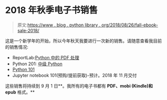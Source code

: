 # 2018 年秋季电子书销售

> 原文:[https://www . blog . python library . org/2018/08/26/fall-ebook-sale-2018/](https://www.blog.pythonlibrary.org/2018/08/26/fall-ebook-sale-2018/)

这是一个新学年的开始，所以今年秋天我要进行一次新的销售。请随意查看我目前的销售情况:

*   ReportLab:[Python 中的 PDF 处理](http://leanpub.com/reportlab/c/fall2018)
*   Python 201: [中级 Python](http://leanpub.com/python201/c/50percent)
*   [Python 101](https://leanpub.com/python_101)
*   Jupyter notebook 101(预购/提前获取)-预计。2018 年 11 月交付

这些销售将持续到 9 月 1 日**。我所有的电子书都有 **PDF、mobi (Kindle)和 epub** 格式。**